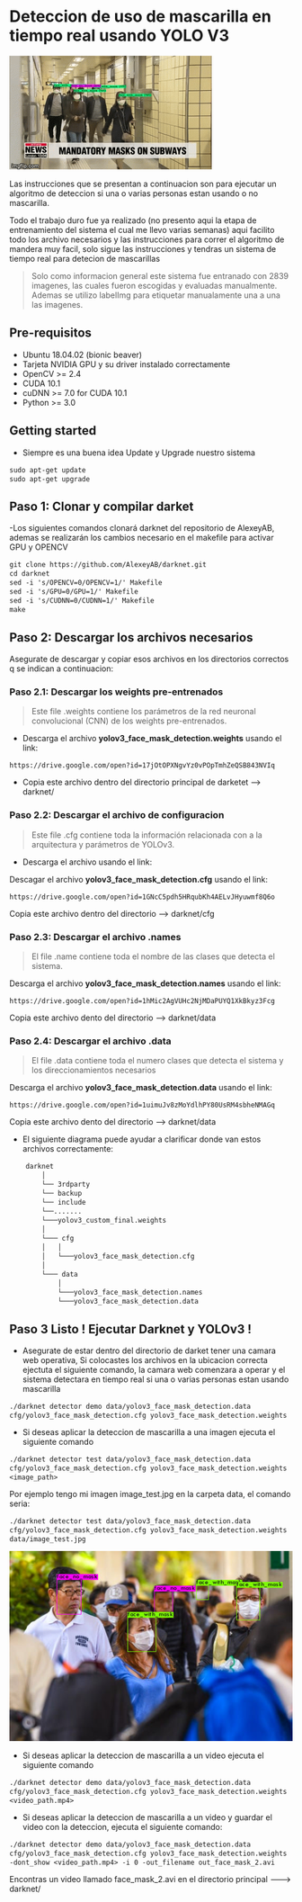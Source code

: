 # Deteccion de uso de mascarilla en tiempo real usando YOLO V3 
  ![](https://github.com/dvalenciar/yolov3_face_mask_detection/blob/master/video_out.gif)

Las instrucciones que se presentan a continuacion son para ejecutar un algoritmo de deteccion si una o varias personas estan usando o no mascarilla. 

Todo el trabajo duro fue ya realizado (no presento aqui la etapa de entrenamiento del sistema el cual me llevo varias semanas) aqui facilito todo los archivo necesarios y las instrucciones para correr el algoritmo de mandera muy facil, solo sigue las instrucciones y tendras un sistema de tiempo real para detecion de mascarillas

>Solo como informacion general este sistema fue entranado con 2839 imagenes, las cuales fueron escogidas  y evaluadas manualmente. Ademas se utilizo labelImg para etiquetar manualamente una a una las imagenes.

## Pre-requisitos

* Ubuntu 18.04.02 (bionic beaver)
* Tarjeta NVIDIA GPU y su driver instalado correctamente
* OpenCV >= 2.4
* CUDA 10.1
* cuDNN >= 7.0 for CUDA 10.1
* Python >= 3.0

## Getting started
- Siempre es una buena idea Update y Upgrade nuestro sistema
 ```
sudo apt-get update 
sudo apt-get upgrade
 ```
## Paso 1: Clonar y compilar darket 
-Los siguientes comandos clonará darknet  del repositorio de AlexeyAB, ademas se realizarán los cambios necesario en el makefile para activar GPU y OPENCV  

```
git clone https://github.com/AlexeyAB/darknet.git
cd darknet
sed -i 's/OPENCV=0/OPENCV=1/' Makefile
sed -i 's/GPU=0/GPU=1/' Makefile
sed -i 's/CUDNN=0/CUDNN=1/' Makefile
make
```

## Paso 2: Descargar los archivos necesarios
Asegurate de descargar y copiar esos archivos en los directorios correctos q se indican a continuacion:

### Paso 2.1: Descargar los weights pre-entrenados

> Este file .weights contiene los parámetros de la red neuronal convolucional (CNN) de los weights pre-entrenados.

- Descarga el archivo **yolov3_face_mask_detection.weights** usando el link:
```
https://drive.google.com/open?id=17jOtOPXNgvYz0vPOpTmhZeQSB843NVIq
```
- Copia este archivo dentro del directorio principal de darketet --> darknet/


### Paso 2.2: Descargar el archivo de configuracion 

> Este file .cfg contiene toda la información relacionada con a la arquitectura y parámetros de YOLOv3.
- Descarga el archivo usando el link:

Descagar el archivo **yolov3_face_mask_detection.cfg** usando el link:
```
https://drive.google.com/open?id=1GNcC5pdh5HRqubKh4AELvJHyuwmf8Q6o
```
Copia este archivo dentro del directorio --> darknet/cfg

### Paso 2.3: Descargar el archivo .names 
>  El file .name contiene toda el nombre de las clases que detecta el sistema.

Descarga el archivo **yolov3_face_mask_detection.names** usando el link:
```
https://drive.google.com/open?id=1hMic2AgVUHc2NjMDaPUYQ1XkBkyz3Fcg
```
Copia este archivo dento del directorio   --> darknet/data

### Paso 2.4: Descargar el archivo .data 
>  El file .data contiene toda el numero clases que detecta el sistema y los direccionamientos necesarios

Descarga el archivo **yolov3_face_mask_detection.data** usando el link:
```
https://drive.google.com/open?id=1uimuJv8zMoYdlhPY80UsRM4sbheNMAGq
```
Copia este archivo dento del directorio   --> darknet/data


- El siguiente diagrama puede ayudar a clarificar donde van estos archivos correctamente:
```
    darknet
        │ 
        └── 3rdparty
        └── backup        
        └── include
        └──.......
        └───yolov3_custom_final.weights
        │ 
        └─── cfg
        │   │
        │   └───yolov3_face_mask_detection.cfg
        │   
        └─── data
            │
            └───yolov3_face_mask_detection.names
            └───yolov3_face_mask_detection.data
```
## Paso 3 Listo ! Ejecutar Darknet y YOLOv3 !
- Asegurate de estar dentro del directorio de darket  tener una camara web operativa, Si colocastes los archivos en la ubicacion correcta ejectuta el siguiente comando, la camara web comenzara a operar y el sistema detectara en tiempo real si una o varias personas estan usando mascarilla
```
./darknet detector demo data/yolov3_face_mask_detection.data  cfg/yolov3_face_mask_detection.cfg yolov3_face_mask_detection.weights 
```

- Si deseas aplicar la deteccion de mascarilla a una imagen ejecuta el siguiente comando
```
./darknet detector test data/yolov3_face_mask_detection.data  cfg/yolov3_face_mask_detection.cfg yolov3_face_mask_detection.weights  <image_path>
```
Por ejemplo tengo mi imagen image_test.jpg en la carpeta data, el comando seria:
```
./darknet detector test data/yolov3_face_mask_detection.data  cfg/yolov3_face_mask_detection.cfg yolov3_face_mask_detection.weights  data/image_test.jpg 
```
![](https://github.com/dvalenciar/yolov3_face_mask_detection/blob/master/predictions.jpg)

- Si deseas aplicar la deteccion de mascarilla a un video ejecuta el siguiente comando
```
./darknet detector demo data/yolov3_face_mask_detection.data cfg/yolov3_face_mask_detection.cfg yolov3_face_mask_detection.weights <video_path.mp4> 
```

- Si deseas aplicar la deteccion de mascarilla a un video y guardar el video con la deteccion, ejecuta el siguiente comando:

```
./darknet detector demo data/yolov3_face_mask_detection.data cfg/yolov3_face_mask_detection.cfg yolov3_face_mask_detection.weights -dont_show <video_path.mp4> -i 0 -out_filename out_face_mask_2.avi
```
Encontras un video llamado face_mask_2.avi en el directorio principal ---> darknet/





